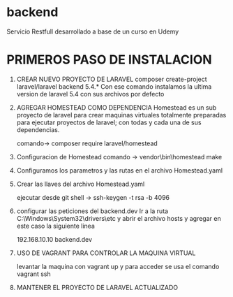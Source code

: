# backend
Servicio Restfull desarrollado a base de un curso en Udemy

# PRIMEROS PASO DE INSTALACION
1. CREAR NUEVO PROYECTO DE LARAVEL
composer create-project laravel/laravel backend 5.4.*
Con ese comando instalamos la ultima version de laravel 5.4 con sus archivos por defecto

2. AGREGAR HOMESTEAD COMO DEPENDENCIA
Homestead es un sub proyecto de laravel para crear maquinas virtuales totalmente preparadas para ejecutar proyectos de laravel; con todas y cada una de sus dependencias.

    comando-> composer require laravel/homestead

3. Configuracion de Homestead
    comando -> vendor\\bin\\homestead make

4. Configuramos los parametros y las rutas en el archivo Homestead.yaml

5. Crear las llaves del archivo Homestead.yaml

    ejecutar desde git shell -> ssh-keygen -t rsa -b 4096

6. configurar las peticiones del backend.dev
Ir a la ruta C:\Windows\System32\drivers\etc y abrir el archivo hosts
 y agregar en este caso la siguiente linea
 
    192.168.10.10  backend.dev
 
7. USO DE VAGRANT PARA CONTROLAR LA MAQUINA VIRTUAL

    levantar la maquina con vagrant up y para acceder se usa el comando vagrant ssh

8. MANTENER EL PROYECTO DE LARAVEL ACTUALIZADO

    

